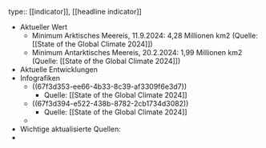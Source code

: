 type:: [[indicator]], [[headline indicator]]

- Aktueller Wert
	- Minimum Arktisches Meereis, 11.9.2024: 4,28 Millionen km2 (Quelle: [[State of the Global Climate 2024]])
	- Minimum Antarktisches Meereis, 20.2.2024: 1,99 Millionen km2 (Quelle: [[State of the Global Climate 2024]])
- Aktuelle Entwicklungen
- Infografiken
	- ((67f3d353-ee66-4b33-8c39-af3309f6e3d7))
		- Quelle: [[State of the Global Climate 2024]]
	- ((67f3d394-e522-438b-8782-2cb1734d3082))
		- Quelle: [[State of the Global Climate 2024]]
	-
- Wichtige aktualisierte Quellen:
-